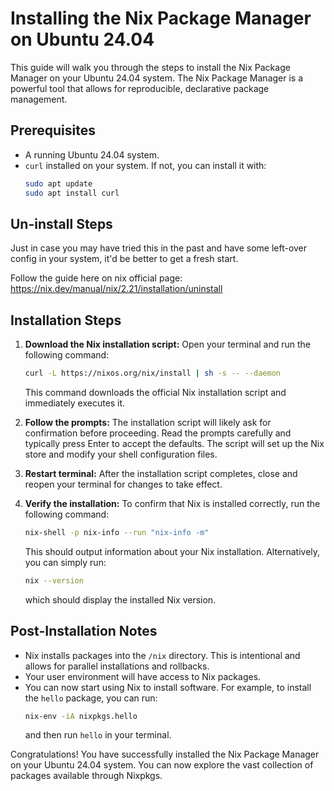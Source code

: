 # Installing the Nix Package Manager on Ubuntu 24.04

This guide will walk you through the steps to install the Nix Package Manager on your Ubuntu 24.04 system. The Nix Package Manager is a powerful tool that allows for reproducible, declarative package management.

## Prerequisites

* A running Ubuntu 24.04 system.
* `curl` installed on your system. If not, you can install it with:
    ```bash
    sudo apt update
    sudo apt install curl
    ```

## Un-install Steps
Just in case you may have tried this in the past and have some left-over config in your system, it'd be better to get a fresh start.

Follow the guide here on nix official page:
https://nix.dev/manual/nix/2.21/installation/uninstall

## Installation Steps

1.  **Download the Nix installation script:**
    Open your terminal and run the following command:
    ```bash
    curl -L https://nixos.org/nix/install | sh -s -- --daemon
    ```
    This command downloads the official Nix installation script and immediately executes it.

2.  **Follow the prompts:**
    The installation script will likely ask for confirmation before proceeding. Read the prompts carefully and typically press Enter to accept the defaults. The script will set up the Nix store and modify your shell configuration files.

3.  **Restart terminal:**
    After the installation script completes, close and reopen your terminal for changes to take effect.

5.  **Verify the installation:**
    To confirm that Nix is installed correctly, run the following command:
    ```bash
    nix-shell -p nix-info --run "nix-info -m"
    ```
    This should output information about your Nix installation. Alternatively, you can simply run:
    ```bash
    nix --version
    ```
    which should display the installed Nix version.

## Post-Installation Notes

* Nix installs packages into the `/nix` directory. This is intentional and allows for parallel installations and rollbacks.
* Your user environment will have access to Nix packages.
* You can now start using Nix to install software. For example, to install the `hello` package, you can run:
    ```bash
    nix-env -iA nixpkgs.hello
    ```
    and then run `hello` in your terminal.

Congratulations! You have successfully installed the Nix Package Manager on your Ubuntu 24.04 system. You can now explore the vast collection of packages available through Nixpkgs.
